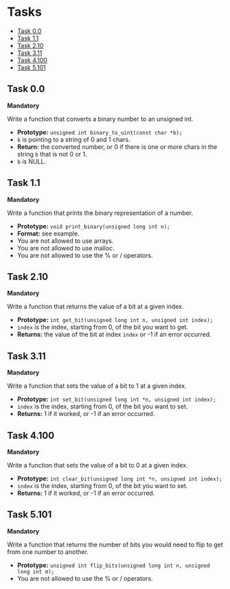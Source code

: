 # Tasks

- [Task 0.0](#task-00)
- [Task 1.1](#task-11)
- [Task 2.10](#task-210)
- [Task 3.11](#task-311)
- [Task 4.100](#task-4100)
- [Task 5.101](#task-5101)

## Task 0.0

**Mandatory**

Write a function that converts a binary number to an unsigned int.

- **Prototype:** `unsigned int binary_to_uint(const char *b);`
- `b` is pointing to a string of 0 and 1 chars.
- **Return:** the converted number, or 0 if there is one or more chars in the string `b` that is not 0 or 1.
- `b` is NULL.

## Task 1.1

**Mandatory**

Write a function that prints the binary representation of a number.

- **Prototype:** `void print_binary(unsigned long int n);`
- **Format:** see example.
- You are not allowed to use arrays. 
- You are not allowed to use malloc.
- You are not allowed to use the % or / operators.

## Task 2.10

**Mandatory**

Write a function that returns the value of a bit at a given index.

- **Prototype:** `int get_bit(unsigned long int n, unsigned int index);`
- `index` is the index, starting from 0, of the bit you want to get.
- **Returns:** the value of the bit at index `index` or -1 if an error occurred.

## Task 3.11

**Mandatory**

Write a function that sets the value of a bit to 1 at a given index.

- **Prototype:** `int set_bit(unsigned long int *n, unsigned int index);`
- `index` is the index, starting from 0, of the bit you want to set.
- **Returns:** 1 if it worked, or -1 if an error occurred.

## Task 4.100

**Mandatory**

Write a function that sets the value of a bit to 0 at a given index.

- **Prototype:** `int clear_bit(unsigned long int *n, unsigned int index);`
- `index` is the index, starting from 0, of the bit you want to set.
- **Returns:** 1 if it worked, or -1 if an error occurred.

## Task 5.101

**Mandatory**

Write a function that returns the number of bits you would need to flip to get from one number to another.

- **Prototype:** `unsigned int flip_bits(unsigned long int n, unsigned long int m);`
- You are not allowed to use the % or / operators.

